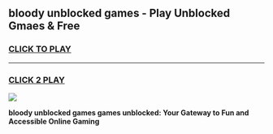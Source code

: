 
## bloody unblocked games - Play Unblocked Gmaes & Free
<h3>
<a href="https://premium.freeplayer.one?title=bloody_unblocked_games&ref=19F">CLICK TO PLAY</a></h3>
<hr>

<h3>
<a href="https://premium.freeplayer.one?title=bloody_unblocked_games&ref=19F">CLICK 2 PLAY</a>
  
</h3>

<a href="https://premium.freeplayer.one?title=bloody_unblocked_games&ref=19F/"><img src="https://clearcache.store/games.png"></a>


**bloody unblocked games games unblocked: Your Gateway to Fun and Accessible Online Gaming**
